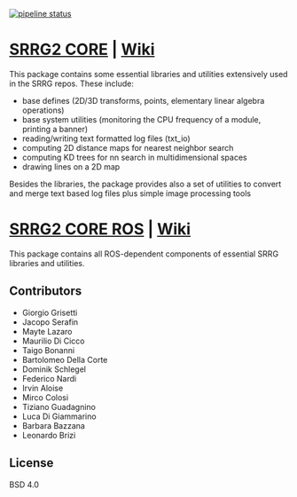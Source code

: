 [![pipeline status](https://gitlab.com/srrg-software/srrg2_core/badges/master/pipeline.svg)](https://gitlab.com/srrg-software/srrg2_core/commits/master)

# [SRRG2 CORE](srrg2_core) | [Wiki](https://gitlab.com/srrg-software/srrg2_core/wikis/home)

This package contains some essential libraries and utilities extensively used in
the SRRG repos. These include:
* base defines (2D/3D transforms, points, elementary linear algebra operations)
* base system utilities (monitoring the CPU frequency of a module, printing a banner)
* reading/writing text formatted log files (txt_io)
* computing 2D distance maps for nearest neighbor search
* computing KD trees for nn search in multidimensional spaces
* drawing lines on a 2D map

Besides the libraries, the package provides also a set of utilities
to convert and merge text based log files plus simple image processing tools

# [SRRG2 CORE ROS](srrg2_core_ros) | [Wiki](https://gitlab.com/srrg-software/srrg2_core_ros/wikis/home)

This package contains all ROS-dependent components of essential SRRG libraries and utilities.

## Contributors
* Giorgio Grisetti
* Jacopo Serafin
* Mayte Lazaro
* Maurilio Di Cicco
* Taigo Bonanni
* Bartolomeo Della Corte
* Dominik Schlegel
* Federico Nardi
* Irvin Aloise
* Mirco Colosi
* Tiziano Guadagnino
* Luca Di Giammarino
* Barbara Bazzana
* Leonardo Brizi

## License

BSD 4.0
